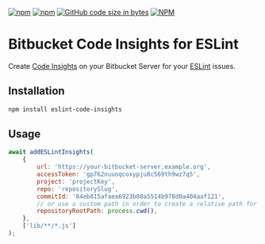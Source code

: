 [![npm](https://img.shields.io/npm/v/eslint-code-insights?style=for-the-badge)](https://npmjs.com/package/eslint-code-insights)
[![npm](https://img.shields.io/npm/dy/eslint-code-insights?style=for-the-badge)](https://npmjs.com/package/eslint-code-insights)
[![GitHub code size in bytes](https://img.shields.io/github/languages/code-size/oeph/eslint-code-insights?style=for-the-badge)](https://github.com/oeph/eslint-code-insights)
[![NPM](https://img.shields.io/npm/l/eslint-code-insights?style=for-the-badge)](https://npmjs.com/package/eslint-code-insights)

# Bitbucket Code Insights for ESLint

Create [Code Insights](https://confluence.atlassian.com/bitbucketserver/code-insights-966660485.html) on your Bitbucket Server for your [ESLint](https://eslint.org) issues.

## Installation

```sh
npm install eslint-code-insights
```

## Usage

```javascript
await addESLintInsights(
    {
        url: 'https://your-bitbucket-server.example.org',
        accessToken: 'gp762nuuoqcoxypju8c569th9wz7q5',
        project: 'projectKey',
        repo: 'repositorySlug',
        commitId: '84eb815afaea6923b08a5514b978d0a404aaf121',
        // or use a custom path in order to create a relative path for bitbucket
        repositoryRootPath: process.cwd(),
    },
    ['lib/**/*.js']
);
```
